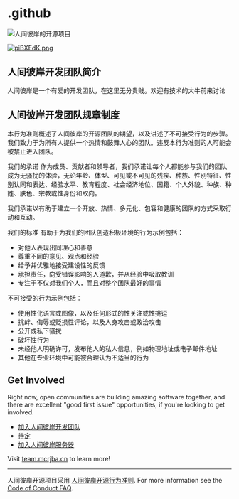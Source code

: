 # .github
![人间彼岸的开源项目](https://imgse.com/i/piBXEdK)

[![piBXEdK.png](https://z1.ax1x.com/2023/11/28/piBXEdK.png)](https://imgse.com/i/piBXEdK)

## 人间彼岸开发团队简介
人间彼岸是一个有爱的开发团队，在这里无分贵贱。欢迎有技术的大牛前来讨论

## 人间彼岸开发团队规章制度
本行为准则概述了人间彼岸的开源团队的期望，以及讲述了不可接受行为的步骤。我们致力于为所有人提供一个热情和鼓舞人心的团队。违反本行为准则的人可能会被禁止进入团队。


我们的承诺
作为成员、贡献者和领导者，我们承诺让每个人都能参与我们的团队成为无骚扰的体验，无论年龄、体型、可见或不可见的残疾、种族、性别特征、性别认同和表达、经验水平、教育程度、社会经济地位、国籍、个人外貌、种族、种姓、肤色、宗教或性身份和取向。

我们承诺以有助于建立一个开放、热情、多元化、包容和健康的团队的方式采取行动和互动。

我们的标准
有助于为我们的团队创造积极环境的行为示例包括：

* 对他人表现出同理心和善意
* 尊重不同的意见、观点和经验
* 给予并优雅地接受建设性的反馈
* 承担责任，向受错误影响的人道歉，并从经验中吸取教训
* 专注于不仅对我们个人，而且对整个团队最好的事情

不可接受的行为示例包括：

* 使用性化语言或图像，以及任何形式的性关注或性挑逗
* 挑衅、侮辱或贬损性评论，以及人身攻击或政治攻击
* 公开或私下骚扰
* 破坏性行为
* 未经他人明确许可，发布他人的私人信息，例如物理地址或电子邮件地址
* 其他在专业环境中可能被合理认为不适当的行为

## Get Involved

Right now, open communities are building amazing software together, and there are excellent "good first issue" opportunities, if you're looking to get involved.

* [加入人间彼岸开发团队](https://team.mcrjba.cn/join.php)
* [待定](https://creper.rjbaminecraft.com/233)
* [加入人间彼岸服务器](http://qm.qq.com/cgi-bin/qm/qr?_wv=1027&k=aTHWgTCaUzrzmKvsC-zvkzJ2qMk7sCg9&authKey=1JGWJTzPuXF0ZcM4i%2Bkx0Ml7Y0acjxqnLNA6sSe9hyghZk59K2Tpo3I7px6kCPJ5&noverify=0&group_code=984817512)

Visit [team.mcrjba.cn](https://team.mcrjba.cn) to learn more!

----

人间彼岸开源项目采用 [人间彼岸开源行为准则](https://opensource.mcrjba.com/rule/). For more information see the [Code of Conduct FAQ](https://team.mcrjba.cn/faq/).
